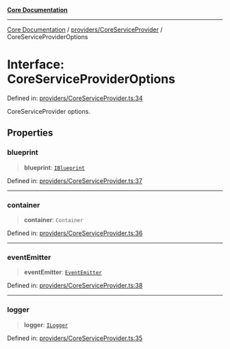 [**Core Documentation**](../../../README.md)

***

[Core Documentation](../../../README.md) / [providers/CoreServiceProvider](../README.md) / CoreServiceProviderOptions

# Interface: CoreServiceProviderOptions

Defined in: [providers/CoreServiceProvider.ts:34](https://github.com/stonemjs/core/blob/65c9e07f9d264b07f6e4091fcc29046b5ca8ea45/src/providers/CoreServiceProvider.ts#L34)

CoreServiceProvider options.

## Properties

### blueprint

> **blueprint**: [`IBlueprint`](../../../declarations/type-aliases/IBlueprint.md)

Defined in: [providers/CoreServiceProvider.ts:37](https://github.com/stonemjs/core/blob/65c9e07f9d264b07f6e4091fcc29046b5ca8ea45/src/providers/CoreServiceProvider.ts#L37)

***

### container

> **container**: `Container`

Defined in: [providers/CoreServiceProvider.ts:36](https://github.com/stonemjs/core/blob/65c9e07f9d264b07f6e4091fcc29046b5ca8ea45/src/providers/CoreServiceProvider.ts#L36)

***

### eventEmitter

> **eventEmitter**: [`EventEmitter`](../../../events/EventEmitter/classes/EventEmitter.md)

Defined in: [providers/CoreServiceProvider.ts:38](https://github.com/stonemjs/core/blob/65c9e07f9d264b07f6e4091fcc29046b5ca8ea45/src/providers/CoreServiceProvider.ts#L38)

***

### logger

> **logger**: [`ILogger`](../../../declarations/interfaces/ILogger.md)

Defined in: [providers/CoreServiceProvider.ts:35](https://github.com/stonemjs/core/blob/65c9e07f9d264b07f6e4091fcc29046b5ca8ea45/src/providers/CoreServiceProvider.ts#L35)

